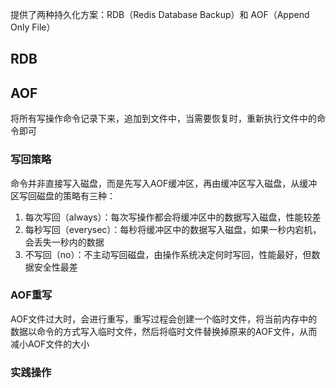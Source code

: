 提供了两种持久化方案：RDB（Redis Database Backup）和 AOF（Append Only File）
## RDB

## AOF
将所有写操作命令记录下来，追加到文件中，当需要恢复时，重新执行文件中的命令即可

### 写回策略
命令并非直接写入磁盘，而是先写入AOF缓冲区，再由缓冲区写入磁盘，从缓冲区写回磁盘的策略有三种：
1. 每次写回（always）：每次写操作都会将缓冲区中的数据写入磁盘，性能较差
2. 每秒写回（everysec）：每秒将缓冲区中的数据写入磁盘，如果一秒内宕机，会丢失一秒内的数据
3. 不写回（no）：不主动写回磁盘，由操作系统决定何时写回，性能最好，但数据安全性最差

### AOF重写
AOF文件过大时，会进行重写，重写过程会创建一个临时文件，将当前内存中的数据以命令的方式写入临时文件，然后将临时文件替换掉原来的AOF文件，从而减小AOF文件的大小

### 实践操作